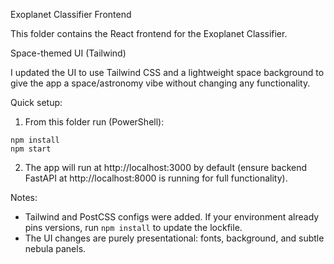 Exoplanet Classifier Frontend

This folder contains the React frontend for the Exoplanet Classifier.

Space-themed UI (Tailwind)

I updated the UI to use Tailwind CSS and a lightweight space background to give the app a space/astronomy vibe without changing any functionality.

Quick setup:

1. From this folder run (PowerShell):

```
npm install
npm start
```

2. The app will run at http://localhost:3000 by default (ensure backend FastAPI at http://localhost:8000 is running for full functionality).

Notes:
- Tailwind and PostCSS configs were added. If your environment already pins versions, run `npm install` to update the lockfile.
- The UI changes are purely presentational: fonts, background, and subtle nebula panels.
